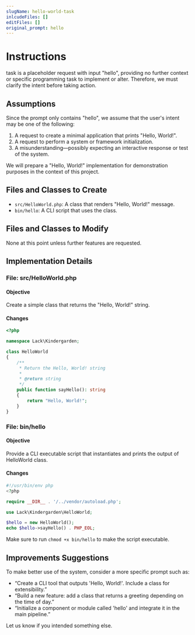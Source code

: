 ```yaml
---
slugName: hello-world-task
inlcudeFiles: []
editFiles: []
original_prompt: hello
---
```

# Instructions

 task is a placeholder request with input "hello", providing no further context or specific programming task to implement or alter. Therefore, we must clarify the intent before taking action.

## Assumptions

Since the prompt only contains "hello", we assume that the user's intent may be one of the following:

1. A request to create a minimal application that prints "Hello, World!".
2. A request to perform a system or framework initialization.
3. A misunderstanding—possibly expecting an interactive response or test of the system.

We will prepare a "Hello, World!" implementation for demonstration purposes in the context of this project.

## Files and Classes to Create

- `src/HelloWorld.php`: A class that renders "Hello, World!" message.
- `bin/hello`: A CLI script that uses the class.

## Files and Classes to Modify

None at this point unless further features are requested.

## Implementation Details

### File: src/HelloWorld.php

#### Objective

Create a simple class that returns the "Hello, World!" string.

#### Changes

```php
<?php

namespace Lack\Kindergarden;

class HelloWorld
{
    /**
     * Return the Hello, World! string
     *
     * @return string
     */
    public function sayHello(): string
    {
        return "Hello, World!";
    }
}
```

### File: bin/hello

#### Objective

Provide a CLI executable script that instantiates and prints the output of HelloWorld class.

#### Changes

```php
#!/usr/bin/env php
<?php

require __DIR__ . '/../vendor/autoload.php';

use Lack\Kindergarden\HelloWorld;

$hello = new HelloWorld();
echo $hello->sayHello() . PHP_EOL;
```

Make sure to run `chmod +x bin/hello` to make the script executable.

## Improvements Suggestions

To make better use of the system, consider a more specific prompt such as:

- “Create a CLI tool that outputs 'Hello, World!'. Include a class for extensibility.”
- “Build a new feature: add a class that returns a greeting depending on the time of day.”
- “Initialize a component or module called 'hello' and integrate it in the main pipeline.”

Let us know if you intended something else.